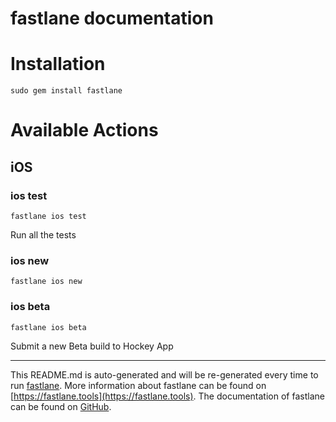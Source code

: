 fastlane documentation
================
# Installation
```
sudo gem install fastlane
```
# Available Actions
## iOS
### ios test
```
fastlane ios test
```
Run all the tests
### ios new
```
fastlane ios new
```

### ios beta
```
fastlane ios beta
```
Submit a new Beta build to Hockey App

----

This README.md is auto-generated and will be re-generated every time to run [fastlane](https://fastlane.tools).
More information about fastlane can be found on [https://fastlane.tools](https://fastlane.tools).
The documentation of fastlane can be found on [GitHub](https://github.com/fastlane/fastlane/tree/master/fastlane).